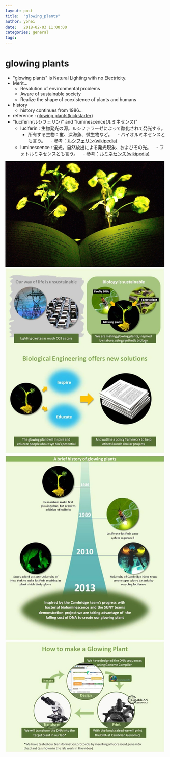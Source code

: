 ```yaml
---
layout: post
title:  "glowing_plants"
author: yohei
date:   2018-02-03 11:00:00
categories: general
tags: 
---
```


# glowing plants
- "glowing plants" is Natural Lighting with no Electricity.
- Merit...
  - Resolution of environmental problems
  - Aware of sustainable society
  - Realize the shape of coexistence of plants and humans
- history
  - history continues from 1986...
- reference : [glowing plants(kickstarter)](https://www.kickstarter.com/projects/antonyevans/glowing-plants-natural-lighting-with-no-electricit)
- "luciferin(ルシフェリン)" and "luminescence(ルミネセンス)"
  - luciferin : 生物発光の源。ルシファラーゼによって酸化されて発光する。
    - 所有する生物：蛍、深海魚、微生物など。
    - バイオルミネセンスとも言う。
    - 参考：[ルシフェリン(wikipedia)](https://ja.wikipedia.org/wiki/%E3%83%AB%E3%82%B7%E3%83%95%E3%82%A7%E3%83%AA%E3%83%B3)
  - luminescence : 蛍光。自然放出による発光現象、およびその光。
    - フォトルミネセンスとも言う。
    - 参考：[ルミネセンス(wikipedia)](https://ja.wikipedia.org/wiki/%E3%83%AB%E3%83%9F%E3%83%8D%E3%82%BB%E3%83%B3%E3%82%B9)

<img src="/images/glowing_plants.jpg" width="500px">
<img src="/images/glowing_plants_2.jpg" width="500px">
<img src="/images/glowing_plants_3.jpg" width="500px">
<img src="/images/glowing_plants_4.jpg" width="500px">
